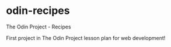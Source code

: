 # odin-recipes
The Odin Project - Recipes

First project in The Odin Project lesson plan for web development!